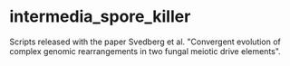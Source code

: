 # intermedia_spore_killer
Scripts released with the paper Svedberg et al. "Convergent evolution of complex genomic rearrangements in two fungal meiotic drive elements".
